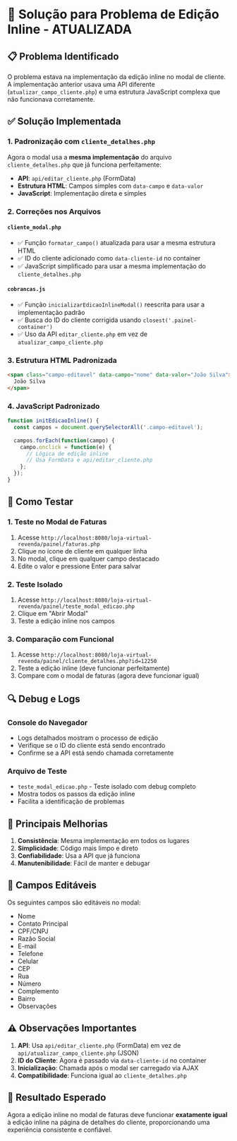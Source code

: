 # 🔧 Solução para Problema de Edição Inline - ATUALIZADA

## 📋 Problema Identificado

O problema estava na implementação da edição inline no modal de cliente. A implementação anterior usava uma API diferente (`atualizar_campo_cliente.php`) e uma estrutura JavaScript complexa que não funcionava corretamente.

## ✅ Solução Implementada

### 1. **Padronização com `cliente_detalhes.php`**

Agora o modal usa a **mesma implementação** do arquivo `cliente_detalhes.php` que já funciona perfeitamente:

- **API**: `api/editar_cliente.php` (FormData)
- **Estrutura HTML**: Campos simples com `data-campo` e `data-valor`
- **JavaScript**: Implementação direta e simples

### 2. **Correções nos Arquivos**

#### **`cliente_modal.php`**
- ✅ Função `formatar_campo()` atualizada para usar a mesma estrutura HTML
- ✅ ID do cliente adicionado como `data-cliente-id` no container
- ✅ JavaScript simplificado para usar a mesma implementação do `cliente_detalhes.php`

#### **`cobrancas.js`**
- ✅ Função `inicializarEdicaoInlineModal()` reescrita para usar a implementação padrão
- ✅ Busca do ID do cliente corrigida usando `closest('.painel-container')`
- ✅ Uso da API `editar_cliente.php` em vez de `atualizar_campo_cliente.php`

### 3. **Estrutura HTML Padronizada**

```html
<span class="campo-editavel" data-campo="nome" data-valor="João Silva">
  João Silva
</span>
```

### 4. **JavaScript Padronizado**

```javascript
function initEdicaoInline() {
  const campos = document.querySelectorAll('.campo-editavel');
  
  campos.forEach(function(campo) {
    campo.onclick = function(e) {
      // Lógica de edição inline
      // Usa FormData e api/editar_cliente.php
    };
  });
}
```

## 🧪 Como Testar

### 1. **Teste no Modal de Faturas**
1. Acesse `http://localhost:8080/loja-virtual-revenda/painel/faturas.php`
2. Clique no ícone de cliente em qualquer linha
3. No modal, clique em qualquer campo destacado
4. Edite o valor e pressione Enter para salvar

### 2. **Teste Isolado**
1. Acesse `http://localhost:8080/loja-virtual-revenda/painel/teste_modal_edicao.php`
2. Clique em "Abrir Modal"
3. Teste a edição inline nos campos

### 3. **Comparação com Funcional**
1. Acesse `http://localhost:8080/loja-virtual-revenda/painel/cliente_detalhes.php?id=12250`
2. Teste a edição inline (deve funcionar perfeitamente)
3. Compare com o modal de faturas (agora deve funcionar igual)

## 🔍 Debug e Logs

### **Console do Navegador**
- Logs detalhados mostram o processo de edição
- Verifique se o ID do cliente está sendo encontrado
- Confirme se a API está sendo chamada corretamente

### **Arquivo de Teste**
- `teste_modal_edicao.php` - Teste isolado com debug completo
- Mostra todos os passos da edição inline
- Facilita a identificação de problemas

## 🚀 Principais Melhorias

1. **Consistência**: Mesma implementação em todos os lugares
2. **Simplicidade**: Código mais limpo e direto
3. **Confiabilidade**: Usa a API que já funciona
4. **Manutenibilidade**: Fácil de manter e debugar

## 📝 Campos Editáveis

Os seguintes campos são editáveis no modal:
- Nome
- Contato Principal
- CPF/CNPJ
- Razão Social
- E-mail
- Telefone
- Celular
- CEP
- Rua
- Número
- Complemento
- Bairro
- Observações

## ⚠️ Observações Importantes

1. **API**: Usa `api/editar_cliente.php` (FormData) em vez de `api/atualizar_campo_cliente.php` (JSON)
2. **ID do Cliente**: Agora é passado via `data-cliente-id` no container
3. **Inicialização**: Chamada após o modal ser carregado via AJAX
4. **Compatibilidade**: Funciona igual ao `cliente_detalhes.php`

## 🎯 Resultado Esperado

Agora a edição inline no modal de faturas deve funcionar **exatamente igual** à edição inline na página de detalhes do cliente, proporcionando uma experiência consistente e confiável. 